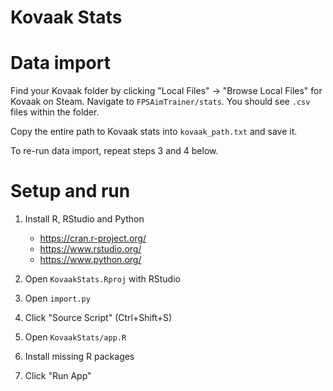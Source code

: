 # Kovaak Stats

# Data import

Find your Kovaak folder by clicking "Local Files" -> "Browse Local Files" for Kovaak on Steam.
Navigate to `FPSAimTrainer/stats`. You should see `.csv` files within the folder.

Copy the entire path to Kovaak stats into `kovaak_path.txt` and save it.

To re-run data import, repeat steps 3 and 4 below.

# Setup and run

1. Install R, RStudio and Python

   - https://cran.r-project.org/
   - https://www.rstudio.org/
   - https://www.python.org/

2. Open `KovaakStats.Rproj` with RStudio

3. Open `import.py`

4. Click "Source Script" (Ctrl+Shift+S)

5. Open `KovaakStats/app.R`

6. Install missing R packages

7. Click "Run App"
